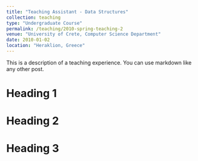 ```yaml
---
title: "Teaching Assistant - Data Structures"
collection: teaching
type: "Undergraduate Course"
permalink: /teaching/2010-spring-teaching-2
venue: "University of Crete, Computer Science Department"
date: 2010-01-02
location: "Heraklion, Greece"
---
```


This is a description of a teaching experience. You can use markdown like any other post.

Heading 1
======

Heading 2
======

Heading 3
======
